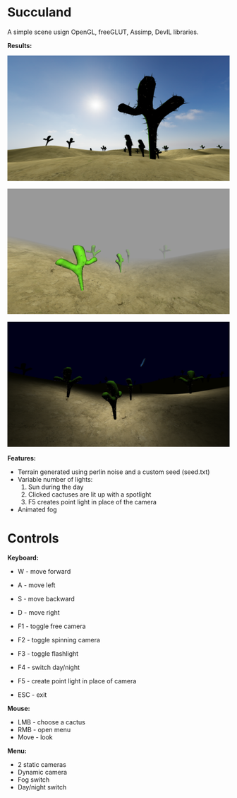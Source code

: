 # Succuland
A simple scene usign OpenGL, freeGLUT, Assimp, DevIL libraries.

**Results:**

![Day](screenshots/screenshot1.png)

![Fog](screenshots/screenshot2.png)

![Night](screenshots/screenshot3.png)

**Features:**
* Terrain generated using perlin noise and a custom seed (seed.txt)
* Variable number of lights:
  1. Sun during the day
  2. Clicked cactuses are lit up with a spotlight
  3. F5 creates point light in place of the camera
* Animated fog

# Controls

**Keyboard:**
* W - move forward
* A - move left
* S - move backward
* D - move right

* F1 - toggle free camera
* F2 - toggle spinning camera
* F3 - toggle flashlight
* F4 - switch day/night
* F5 - create point light in place of camera

* ESC - exit

**Mouse:**
* LMB - choose a cactus
* RMB - open menu
* Move - look

**Menu:**
* 2 static cameras
* Dynamic camera
* Fog switch
* Day/night switch
